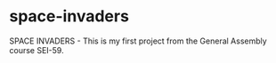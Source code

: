 # space-invaders
SPACE INVADERS - This is my first project from the General Assembly course SEI-59.
